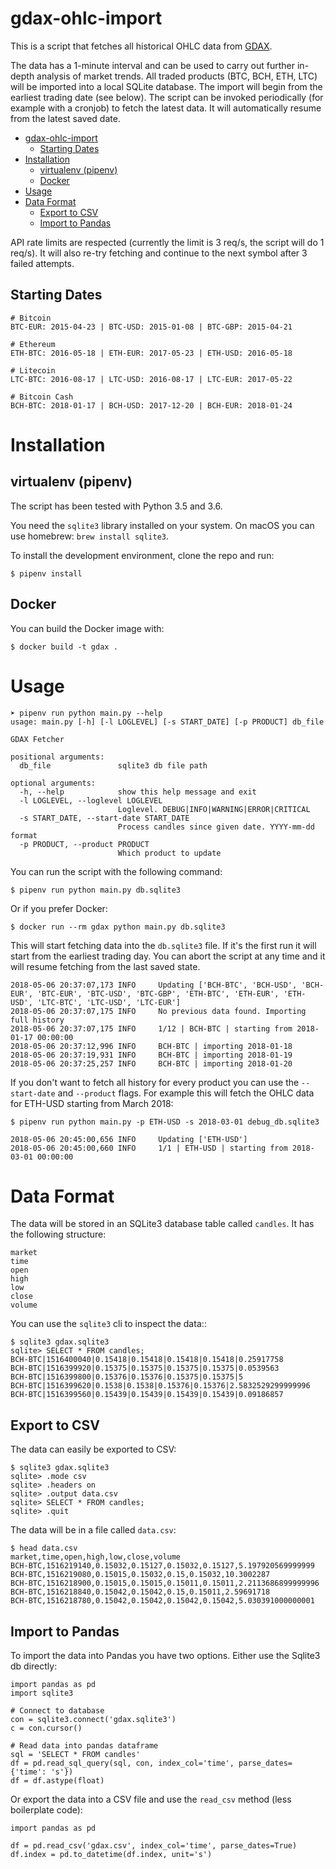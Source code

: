 gdax-ohlc-import
================

This is a script that fetches all historical OHLC data from [GDAX](https://www.gdax.com/).

The data has a 1-minute interval and can be used to carry out further in-depth analysis of market trends. All traded products (BTC, BCH, ETH, LTC) will be imported into a local SQLite database. The import will begin from the earliest trading date (see below). The script can be invoked periodically (for example with a cronjob) to fetch the latest data. It will automatically resume from the latest saved date.

- [gdax-ohlc-import](#gdax-ohlc-import)
  * [Starting Dates](#starting-dates)
- [Installation](#installation)
  * [virtualenv (pipenv)](#virtualenv--pipenv-)
  * [Docker](#docker)
- [Usage](#usage)
- [Data Format](#data-format)
  * [Export to CSV](#export-to-csv)
  * [Import to Pandas](#import-to-pandas)

API rate limits are respected (currently the limit is 3 req/s, the script will do 1 req/s). It will also re-try fetching and continue to the next symbol after 3 failed attempts.

Starting Dates
--------------

    # Bitcoin 
    BTC-EUR: 2015-04-23 | BTC-USD: 2015-01-08 | BTC-GBP: 2015-04-21

    # Ethereum
    ETH-BTC: 2016-05-18 | ETH-EUR: 2017-05-23 | ETH-USD: 2016-05-18

    # Litecoin
    LTC-BTC: 2016-08-17 | LTC-USD: 2016-08-17 | LTC-EUR: 2017-05-22
    
    # Bitcoin Cash
    BCH-BTC: 2018-01-17 | BCH-USD: 2017-12-20 | BCH-EUR: 2018-01-24

Installation
============

virtualenv (pipenv)
-------------------

The script has been tested with Python 3.5 and 3.6.

You need the `sqlite3` library installed on your system. On macOS you can use homebrew: `brew install sqlite3`.

To install the development environment, clone the repo and run:

    $ pipenv install

Docker
------

You can build the Docker image with:

    $ docker build -t gdax .

Usage
=====

    ➤ pipenv run python main.py --help
    usage: main.py [-h] [-l LOGLEVEL] [-s START_DATE] [-p PRODUCT] db_file

    GDAX Fetcher

    positional arguments:
      db_file               sqlite3 db file path

    optional arguments:
      -h, --help            show this help message and exit
      -l LOGLEVEL, --loglevel LOGLEVEL
                            Loglevel. DEBUG|INFO|WARNING|ERROR|CRITICAL
      -s START_DATE, --start-date START_DATE
                            Process candles since given date. YYYY-mm-dd format
      -p PRODUCT, --product PRODUCT
                            Which product to update

You can run the script with the following command:

    $ pipenv run python main.py db.sqlite3

Or if you prefer Docker:

    $ docker run --rm gdax python main.py db.sqlite3

This will start fetching data into the `db.sqlite3` file. If it's the first run it will start from the earliest trading day. You can abort the script at any time and it will resume fetching from the last saved state. 

    2018-05-06 20:37:07,173 INFO     Updating ['BCH-BTC', 'BCH-USD', 'BCH-EUR', 'BTC-EUR', 'BTC-USD', 'BTC-GBP', 'ETH-BTC', 'ETH-EUR', 'ETH-USD', 'LTC-BTC', 'LTC-USD', 'LTC-EUR']
    2018-05-06 20:37:07,175 INFO     No previous data found. Importing full history
    2018-05-06 20:37:07,175 INFO     1/12 | BCH-BTC | starting from 2018-01-17 00:00:00
    2018-05-06 20:37:12,996 INFO     BCH-BTC | importing 2018-01-18
    2018-05-06 20:37:19,931 INFO     BCH-BTC | importing 2018-01-19
    2018-05-06 20:37:25,257 INFO     BCH-BTC | importing 2018-01-20

If you don't want to fetch all history for every product you can use the `--start-date` and `--product` flags. For example this will fetch the OHLC data for ETH-USD starting from March 2018:

    $ pipenv run python main.py -p ETH-USD -s 2018-03-01 debug_db.sqlite3

    2018-05-06 20:45:00,656 INFO     Updating ['ETH-USD']
    2018-05-06 20:45:00,660 INFO     1/1 | ETH-USD | starting from 2018-03-01 00:00:00

Data Format
===========

The data will be stored in an SQLite3 database table called `candles`. It has the following structure:

    market
    time
    open
    high
    low
    close
    volume

You can use the `sqlite3` cli to inspect the data::

    $ sqlite3 gdax.sqlite3
    sqlite> SELECT * FROM candles;
    BCH-BTC|1516400040|0.15418|0.15418|0.15418|0.15418|0.25917758
    BCH-BTC|1516399920|0.15375|0.15375|0.15375|0.15375|0.0539563
    BCH-BTC|1516399800|0.15376|0.15376|0.15375|0.15375|5
    BCH-BTC|1516399620|0.1538|0.1538|0.15376|0.15376|2.5832529299999996
    BCH-BTC|1516399560|0.15439|0.15439|0.15439|0.15439|0.09186857

Export to CSV
-------------

The data can easily be exported to CSV:

    $ sqlite3 gdax.sqlite3
    sqlite> .mode csv
    sqlite> .headers on
    sqlite> .output data.csv
    sqlite> SELECT * FROM candles;
    sqlite> .quit

The data will be in a file called `data.csv`:

    $ head data.csv
    market,time,open,high,low,close,volume
    BCH-BTC,1516219140,0.15032,0.15127,0.15032,0.15127,5.197920569999999
    BCH-BTC,1516219080,0.15015,0.15032,0.15,0.15032,10.3002287
    BCH-BTC,1516218900,0.15015,0.15015,0.15011,0.15011,2.2113686899999996
    BCH-BTC,1516218840,0.15042,0.15042,0.15,0.15011,2.59691718
    BCH-BTC,1516218780,0.15042,0.15042,0.15042,0.15042,5.030391000000001

Import to Pandas
----------------

To import the data into Pandas you have two options. Either use the Sqlite3 db directly:

    import pandas as pd
    import sqlite3

    # Connect to database
    con = sqlite3.connect('gdax.sqlite3')
    c = con.cursor()

    # Read data into pandas dataframe
    sql = 'SELECT * FROM candles'
    df = pd.read_sql_query(sql, con, index_col='time', parse_dates={'time': 's'})
    df = df.astype(float)

Or export the data into a CSV file and use the `read_csv` method (less boilerplate code):

    import pandas as pd

    df = pd.read_csv('gdax.csv', index_col='time', parse_dates=True)
    df.index = pd.to_datetime(df.index, unit='s')

